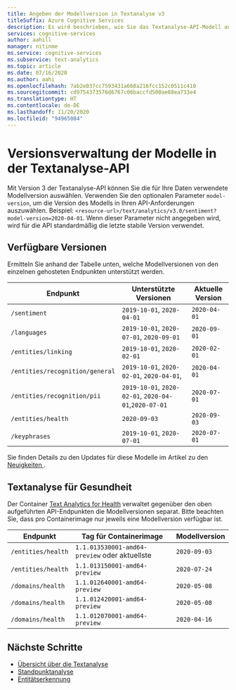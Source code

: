 ```yaml
---
title: Angeben der Modellversion in Textanalyse v3
titleSuffix: Azure Cognitive Services
description: Es wird beschrieben, wie Sie das Textanalyse-API-Modell angeben, das für Ihre Daten verwendet wird.
services: cognitive-services
author: aahill
manager: nitinme
ms.service: cognitive-services
ms.subservice: text-analytics
ms.topic: article
ms.date: 07/16/2020
ms.author: aahi
ms.openlocfilehash: 7ab2e037cc7593431a668a216fcc152c0511c410
ms.sourcegitcommit: cd9754373576d6767c06baccfd500ae88ea733e4
ms.translationtype: HT
ms.contentlocale: de-DE
ms.lasthandoff: 11/20/2020
ms.locfileid: "94965084"
---
```

# <a name="model-versioning-in-the-text-analytics-api"></a>Versionsverwaltung der Modelle in der Textanalyse-API

Mit Version 3 der Textanalyse-API können Sie die für Ihre Daten verwendete Modellversion auswählen. Verwenden Sie den optionalen Parameter `model-version`, um die Version des Modells in Ihren API-Anforderungen auszuwählen. Beispiel: `<resource-url>/text/analytics/v3.0/sentiment?model-version=2020-04-01`. Wenn dieser Parameter nicht angegeben wird, wird für die API standardmäßig die letzte stabile Version verwendet. 

## <a name="available-versions"></a>Verfügbare Versionen

Ermitteln Sie anhand der Tabelle unten, welche Modellversionen von den einzelnen gehosteten Endpunkten unterstützt werden.


| Endpunkt                        | Unterstützte Versionen                                     | Aktuelle Version |
|---------------------------------|--------------------------------------------------------|----------------|
| `/sentiment`                    | `2019-10-01`, `2020-04-01`                             | `2020-04-01`   |
| `/languages`                    | `2019-10-01`, `2020-07-01`, `2020-09-01`               | `2020-09-01`   |
| `/entities/linking`             | `2019-10-01`, `2020-02-01`                             | `2020-02-01`   |
| `/entities/recognition/general` | `2019-10-01`, `2020-02-01`, `2020-04-01`,              | `2020-04-01`   |
| `/entities/recognition/pii`     | `2019-10-01`, `2020-02-01`, `2020-04-01`,`2020-07-01`  | `2020-07-01`   |
| `/entities/health`              | `2020-09-03`                           | `2020-09-03`   |
| `/keyphrases`                   | `2019-10-01`, `2020-07-01`                             | `2020-07-01`   |


Sie finden Details zu den Updates für diese Modelle im Artikel zu den [Neuigkeiten ](../whats-new.md).

## <a name="text-analytics-for-health"></a>Textanalyse für Gesundheit

Der Container [Text Analytics for Health](../how-tos/text-analytics-for-health.md) verwaltet gegenüber den oben aufgeführten API-Endpunkten die Modellversionen separat.  Bitte beachten Sie, dass pro Containerimage nur jeweils eine Modellversion verfügbar ist.

| Endpunkt                        | Tag für Containerimage                     | Modellversion |
|---------------------------------|-----------------------------------------|---------------|
| `/entities/health`              | `1.1.013530001-amd64-preview` oder aktuellste          | `2020-09-03`  |
| `/entities/health`              | `1.1.013150001-amd64-preview`           | `2020-07-24`  |
| `/domains/health`               | `1.1.012640001-amd64-preview`           | `2020-05-08`  |
| `/domains/health`               | `1.1.012420001-amd64-preview`           | `2020-05-08`  |
| `/domains/health`               | `1.1.012070001-amd64-preview`           | `2020-04-16`  |


## <a name="next-steps"></a>Nächste Schritte

* [Übersicht über die Textanalyse](../overview.md)
* [Standpunktanalyse](../how-tos/text-analytics-how-to-sentiment-analysis.md)
* [Entitätserkennung](../how-tos/text-analytics-how-to-entity-linking.md)
